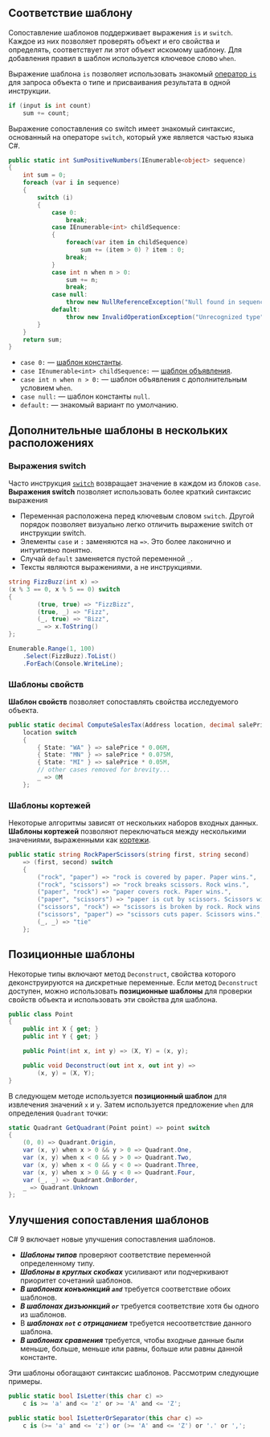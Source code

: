 
## Соответствие шаблону

Сопоставление шаблонов поддерживает выражения `is` и `switch`. Каждое из них позволяет проверять объект и его свойства и определять, соответствует ли этот объект искомому шаблону. Для добавления правил в шаблон используется ключевое слово `when`.

Выражение шаблона `is` позволяет использовать знакомый [оператор `is`](https://docs.microsoft.com/ru-ru/dotnet/csharp/language-reference/operators/is) для запроса объекта о типе и присваивания результата в одной инструкции.

```c#
if (input is int count)
    sum += count;
```

Выражение сопоставления со switch имеет знакомый синтаксис, основанный на операторе `switch`, который уже является частью языка C#.

```c#
public static int SumPositiveNumbers(IEnumerable<object> sequence)
{
    int sum = 0;
    foreach (var i in sequence)
    {
        switch (i)
        {
            case 0:
                break;
            case IEnumerable<int> childSequence:
            {
                foreach(var item in childSequence)
                    sum += (item > 0) ? item : 0;
                break;
            }
            case int n when n > 0:
                sum += n;
                break;
            case null:
                throw new NullReferenceException("Null found in sequence");
            default:
                throw new InvalidOperationException("Unrecognized type");
        }
    }
    return sum;
}
```

- `case 0:` — [шаблон константы](https://docs.microsoft.com/ru-ru/dotnet/csharp/language-reference/operators/patterns#constant-pattern).
- `case IEnumerable<int> childSequence:` — [шаблон объявления](https://docs.microsoft.com/ru-ru/dotnet/csharp/language-reference/operators/patterns#declaration-and-type-patterns).
- `case int n when n > 0:` — шаблон объявления с дополнительным условием `when`.
- `case null:` — шаблон константы `null`.
- `default:` — знакомый вариант по умолчанию.


## Дополнительные шаблоны в нескольких расположениях

### Выражения switch

Часто инструкция [`switch`](https://docs.microsoft.com/ru-ru/dotnet/csharp/language-reference/statements/selection-statements#the-switch-statement) возвращает значение в каждом из блоков `case`. **Выражения switch** позволяет использовать более краткий синтаксис выражения

- Переменная расположена перед ключевым словом `switch`. Другой порядок позволяет визуально легко отличить выражение switch от инструкции switch.
- Элементы `case` и `:` заменяются на `=>`. Это более лаконично и интуитивно понятно.
- Случай `default` заменяется пустой переменной `_`.
- Тексты являются выражениями, а не инструкциями.

```c#
string FizzBuzz(int x) =>
(x % 3 == 0, x % 5 == 0) switch
{
        (true, true) => "FizzBizz",
        (true, _) => "Fizz",
        (_, true) => "Bizz",
        _ => x.ToString()
};

Enumerable.Range(1, 100)
    .Select(FizzBuzz).ToList()
    .ForEach(Console.WriteLine);
```



### Шаблоны свойств

**Шаблон свойств** позволяет сопоставлять свойства исследуемого объекта. 

```c#
public static decimal ComputeSalesTax(Address location, decimal salePrice) =>
    location switch
    {
        { State: "WA" } => salePrice * 0.06M,
        { State: "MN" } => salePrice * 0.075M,
        { State: "MI" } => salePrice * 0.05M,
        // other cases removed for brevity...
        _ => 0M
    };
```



### Шаблоны кортежей

Некоторые алгоритмы зависят от нескольких наборов входных данных. **Шаблоны кортежей** позволяют переключаться между несколькими значениями, выраженными как [кортежи](https://docs.microsoft.com/ru-ru/dotnet/csharp/language-reference/builtin-types/value-tuples). 

```c#
public static string RockPaperScissors(string first, string second)
    => (first, second) switch
    {
        ("rock", "paper") => "rock is covered by paper. Paper wins.",
        ("rock", "scissors") => "rock breaks scissors. Rock wins.",
        ("paper", "rock") => "paper covers rock. Paper wins.",
        ("paper", "scissors") => "paper is cut by scissors. Scissors wins.",
        ("scissors", "rock") => "scissors is broken by rock. Rock wins.",
        ("scissors", "paper") => "scissors cuts paper. Scissors wins.",
        (_, _) => "tie"
    };
```



## Позиционные шаблоны

Некоторые типы включают метод `Deconstruct`, свойства которого деконструируются на дискретные переменные. Если метод `Deconstruct` доступен, можно использовать **позиционные шаблоны** для проверки свойств объекта и использовать эти свойства для шаблона.

```c#
public class Point
{
    public int X { get; }
    public int Y { get; }

    public Point(int x, int y) => (X, Y) = (x, y);

    public void Deconstruct(out int x, out int y) =>
        (x, y) = (X, Y);
}
```

В следующем методе используется **позиционный шаблон** для извлечения значений `x` и `y`. Затем используется предложение `when` для определения `Quadrant` точки:

```c#
static Quadrant GetQuadrant(Point point) => point switch
{
    (0, 0) => Quadrant.Origin,
    var (x, y) when x > 0 && y > 0 => Quadrant.One,
    var (x, y) when x < 0 && y > 0 => Quadrant.Two,
    var (x, y) when x < 0 && y < 0 => Quadrant.Three,
    var (x, y) when x > 0 && y < 0 => Quadrant.Four,
    var (_, _) => Quadrant.OnBorder,
    _ => Quadrant.Unknown
};
```

## Улучшения сопоставления шаблонов

C# 9 включает новые улучшения сопоставления шаблонов.

- ***Шаблоны типов*** проверяют соответствие переменной определенному типу.
- ***Шаблоны в круглых скобках*** усиливают или подчеркивают приоритет сочетаний шаблонов.
- ***В шаблонах конъюнкций `and`*** требуется соответствие обоих шаблонов.
- ***В шаблонах дизъюнкций `or`*** требуется соответствие хотя бы одного из шаблонов.
- В ***шаблонах `not` с отрицанием*** требуется несоответствие данного шаблона.
- ***В шаблонах сравнения*** требуется, чтобы входные данные были меньше, больше, меньше или равны, больше или равны данной константе.

Эти шаблоны обогащают синтаксис шаблонов. Рассмотрим следующие примеры.

```c#
public static bool IsLetter(this char c) =>
    c is >= 'a' and <= 'z' or >= 'A' and <= 'Z';

public static bool IsLetterOrSeparator(this char c) =>
    c is (>= 'a' and <= 'z') or (>= 'A' and <= 'Z') or '.' or ',';
```